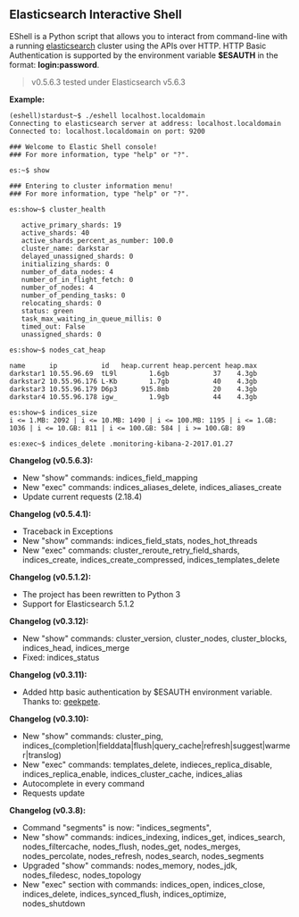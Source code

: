 ## Elasticsearch Interactive Shell ##

EShell is a Python script that allows you to interact from command-line with a running [elasticsearch](https://www.elastic.co/products/elasticsearch)
cluster using the APIs over HTTP. HTTP Basic Authentication is supported by the environment variable **$ESAUTH** in the format: **login:password**.

> v0.5.6.3 tested under Elasticsearch v5.6.3

**Example:**

```
(eshell)stardust~$ ./eshell localhost.localdomain
Connecting to elasticsearch server at address: localhost.localdomain
Connected to: localhost.localdomain on port: 9200

### Welcome to Elastic Shell console!
### For more information, type "help" or "?".

es:~$ show

### Entering to cluster information menu!
### For more information, type "help" or "?".

es:show~$ cluster_health

   active_primary_shards: 19
   active_shards: 40
   active_shards_percent_as_number: 100.0
   cluster_name: darkstar
   delayed_unassigned_shards: 0
   initializing_shards: 0
   number_of_data_nodes: 4
   number_of_in_flight_fetch: 0
   number_of_nodes: 4
   number_of_pending_tasks: 0
   relocating_shards: 0
   status: green
   task_max_waiting_in_queue_millis: 0
   timed_out: False
   unassigned_shards: 0

es:show~$ nodes_cat_heap

name      ip           id   heap.current heap.percent heap.max
darkstar1 10.55.96.69  tL9l        1.6gb           37    4.3gb
darkstar2 10.55.96.176 L-Kb        1.7gb           40    4.3gb
darkstar3 10.55.96.179 D6p3      915.8mb           20    4.3gb
darkstar4 10.55.96.178 igw_        1.9gb           44    4.3gb

es:show~$ indices_size
i <= 1.MB: 2092 | i <= 10.MB: 1490 | i <= 100.MB: 1195 | i <= 1.GB: 1036 | i <= 10.GB: 811 | i <= 100.GB: 584 | i >= 100.GB: 89

es:exec~$ indices_delete .monitoring-kibana-2-2017.01.27
```
**Changelog (v0.5.6.3):**

- New "show" commands: indices_field_mapping
- New "exec" commands: indices_aliases_delete, indices_aliases_create
- Update current requests (2.18.4)

**Changelog (v0.5.4.1):**

- Traceback in Exceptions
- New "show" commands: indices_field_stats, nodes_hot_threads
- New "exec" commands: cluster_reroute_retry_field_shards, indices_create, indices_create_compressed, indices_templates_delete

**Changelog (v0.5.1.2):**

- The project has been rewritten to Python 3
- Support for Elasticsearch 5.1.2

**Changelog (v0.3.12):**

- New "show" commands: cluster_version, cluster_nodes, cluster_blocks, indices_head, indices_merge
- Fixed: indices_status

**Changelog (v0.3.11):**

- Added http basic authentication by $ESAUTH environment variable. Thanks to: [geekpete](https://github.com/geekpete).

**Changelog (v0.3.10):**

- New "show" commands: cluster_ping, indices_(completion|fielddata|flush|query_cache|refresh|suggest|warmer|translog)
- New "exec" commands: templates_delete, indieces_replica_disable, indices_replica_enable, indices_cluster_cache, indices_alias
- Autocomplete in every command
- Requests update

**Changelog (v0.3.8):**

- Command "segments" is now: "indices_segments",
- New "show" commands: indices_indexing, indices_get, indices_search, nodes_filtercache, nodes_flush, nodes_get, nodes_merges, nodes_percolate, nodes_refresh, nodes_search, nodes_segments
- Upgraded "show" commands: nodes_memory, nodes_jdk, nodes_filedesc, nodes_topology
- New "exec" section with commands: indices_open, indices_close, indices_delete, indices_synced_flush, indices_optimize, nodes_shutdown


